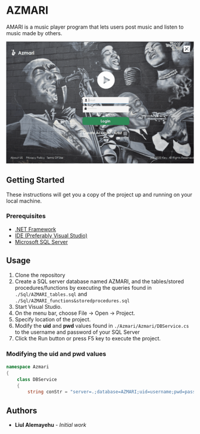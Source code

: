 # AZMARI

AMARI is a music player program that lets users post music and listen to music made by others.

![Azmari Usage](./azmari.gif)

## Getting Started

These instructions will get you a copy of the project up and running on your local machine.

### Prerequisites

- [.NET Framework](https://dotnet.microsoft.com/download/dotnet-framework)
- [IDE (Preferably Visual Studio)](https://visualstudio.microsoft.com/)
- [Microsoft SQL Server](https://www.microsoft.com/en-us/sql-server/sql-server-downloads)

## Usage

1. Clone the repository
1. Create a SQL server database named AZMARI, and the tables/stored procedures/functions by executing the queries found in
   `./Sql/AZMARI_tables.sql` and `./Sql/AZMARI_functions&storedprocedures.sql`
1. Start Visual Studio.
1. On the menu bar, choose File -> Open -> Project.
1. Specify location of the project.
1. Modify the **uid** and **pwd** values found in `./Azmari/Azmari/DBService.cs` to the username and password of your SQL Server
1. Click the Run button or press F5 key to execute the project.

### Modifying the uid and pwd values

```c#
namespace Azmari
{
    class DBService
    {
        string conStr = "server=.;database=AZMARI;uid=username;pwd=password;pooling=true; connection lifetime=120; max pool size=500";
```

## Authors

- **Liul Alemayehu** - _Initial work_
